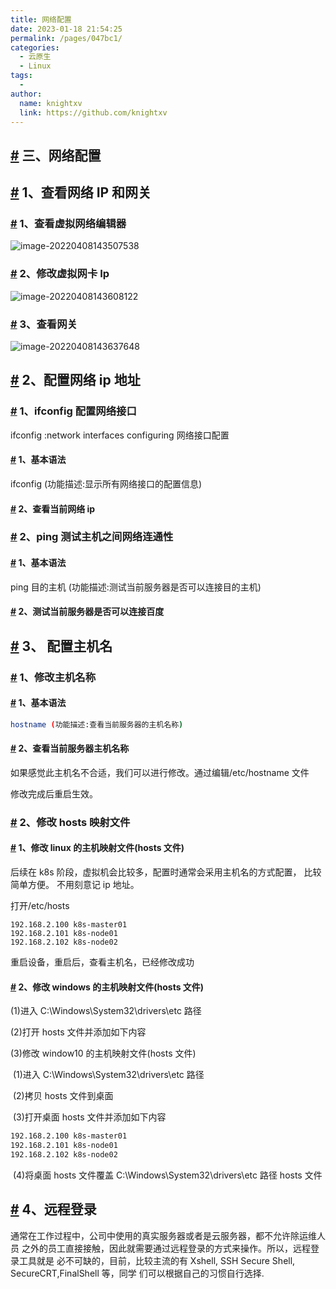 ```yaml
---
title: 网络配置
date: 2023-01-18 21:54:25
permalink: /pages/047bc1/
categories:
  - 云原生
  - Linux
tags:
  - 
author: 
  name: knightxv
  link: https://github.com/knightxv
---
```

## [#](#三、网络配置) 三、网络配置

## [#](#_1、查看网络ip和网关) 1、查看网络 IP 和网关

### [#](#_1、查看虚拟网络编辑器) 1、查看虚拟网络编辑器

![image-20220408143507538](https://cdn.staticaly.com/gh/knightxv/image-hosting@master/20230118/3-1.6yij4wa4v180.webp)

### [#](#_2、修改虚拟网卡ip) 2、修改虚拟网卡 Ip

![image-20220408143608122](https://cdn.staticaly.com/gh/knightxv/image-hosting@master/20230118/3-2.53bke0bkak00.webp)

### [#](#_3、查看网关) 3、查看网关

![image-20220408143637648](https://cdn.staticaly.com/gh/knightxv/image-hosting@master/20230118/3-3.3yn405kf3g80.webp)

## [#](#_2、配置网络ip地址) 2、配置网络 ip 地址

### [#](#_1、ifconfig-配置网络接口) 1、ifconfig 配置网络接口

ifconfig :network interfaces configuring 网络接口配置

#### [#](#_1、基本语法) 1、基本语法

ifconfig (功能描述:显示所有网络接口的配置信息)

#### [#](#_2、查看当前网络-ip) 2、查看当前网络 ip

### [#](#_2、ping测试主机之间网络连通性) 2、ping 测试主机之间网络连通性

#### [#](#_1、基本语法-2) 1、基本语法

ping 目的主机 (功能描述:测试当前服务器是否可以连接目的主机)

#### [#](#_2、测试当前服务器是否可以连接百度) 2、测试当前服务器是否可以连接百度

## [#](#_3、-配置主机名) 3、 配置主机名

### [#](#_1、修改主机名称) 1、修改主机名称

#### [#](#_1、基本语法-3) 1、基本语法

```sh
hostname (功能描述:查看当前服务器的主机名称)
```

#### [#](#_2、查看当前服务器主机名称) 2、查看当前服务器主机名称

如果感觉此主机名不合适，我们可以进行修改。通过编辑/etc/hostname 文件

修改完成后重启生效。

### [#](#_2、修改-hosts-映射文件) 2、修改 hosts 映射文件

#### [#](#_1、修改-linux-的主机映射文件-hosts-文件) 1、修改 linux 的主机映射文件(hosts 文件)

后续在 k8s 阶段，虚拟机会比较多，配置时通常会采用主机名的方式配置， 比较简单方便。 不用刻意记 ip 地址。

打开/etc/hosts

```text
192.168.2.100 k8s-master01
192.168.2.101 k8s-node01
192.168.2.102 k8s-node02
```

重启设备，重启后，查看主机名，已经修改成功

#### [#](#_2、修改-windows-的主机映射文件-hosts-文件) 2、修改 windows 的主机映射文件(hosts 文件)

(1)进入 C:\\Windows\\System32\\drivers\\etc 路径

(2)打开 hosts 文件并添加如下内容

(3)修改 window10 的主机映射文件(hosts 文件)

​ (1)进入 C:\\Windows\\System32\\drivers\\etc 路径

​ (2)拷贝 hosts 文件到桌面

​ (3)打开桌面 hosts 文件并添加如下内容

```sh
192.168.2.100 k8s-master01
192.168.2.101 k8s-node01
192.168.2.102 k8s-node02
```

​ (4)将桌面 hosts 文件覆盖 C:\\Windows\\System32\\drivers\\etc 路径 hosts 文件

## [#](#_4、远程登录) 4、远程登录

通常在工作过程中，公司中使用的真实服务器或者是云服务器，都不允许除运维人员 之外的员工直接接触，因此就需要通过远程登录的方式来操作。所以，远程登录工具就是 必不可缺的，目前，比较主流的有 Xshell, SSH Secure Shell, SecureCRT,FinalShell 等，同学 们可以根据自己的习惯自行选择.
